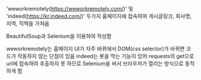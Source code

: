 'weworkremotely(https://weworkremotely.com/)' 및 'indeed(https://kr.indeed.com/)' 두가지 홈페이지에 접속하여
게시글링크, 회사명, 지역, 직책을 가져옴

BeautifulSoup과 Selenium을 이용하여 작성함

weworkremotely는 홈페이지 UI가 자주 바뀌에서 DOM(css selector)가 바뀌면 코드가 작동하지 않는 단점이 있음
indeed는 봇을 막는 기능이 있어 requests의 get으로 url에 접속하여 추출하지 못 하므로 Selenium을 써서 브라우저가 열리는 방식으로 동작하게 함
